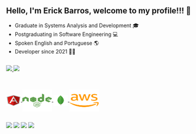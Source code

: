 ## Hello, I'm Erick Barros, welcome to my profile!!! 🤘

- Graduate in Systems Analysis and Development 🎓
- Postgraduating in Software Engineering 💻
- Spoken English and Portuguese 🌎
- Developer since 2021 🧑‍💻

##

<div>
  <a href="https://github.com/erickbarrosr"> 
  <img height="180em" src="https://github-readme-stats.vercel.app/api?username=erickbarrosr&show_icons=true&theme=slateorange"/>
  <img height="180em" src="https://github-readme-stats.vercel.app/api/top-langs/?username=erickbarrosr&layout=compact&langs_count=16&theme=slateorange"/>
</div>

##
  
<div style="display: space-between"><br>
  <img align="center" alt="Erick-Js" height="30" width="40" src="https://raw.githubusercontent.com/devicons/devicon/master/icons/angularjs/angularjs-original.svg">
  <img align="center" alt="Erick-React" height="60" width="80" src="https://raw.githubusercontent.com/devicons/devicon/master/icons/nodejs/nodejs-plain-wordmark.svg">
  <img align="center" alt="Erick-HTML" height="30" width="40" src="https://raw.githubusercontent.com/devicons/devicon/master/icons/mongodb/mongodb-original.svg">
  <img align="center" alt="Erick-HTML" height="60" width="80" src="https://raw.githubusercontent.com/devicons/devicon/master/icons/amazonwebservices/amazonwebservices-plain-wordmark.svg">
</svg>
</div>

##
  
<div>
  <a href="https://instagram.com/erickbarrosr" target="_blank"><img src="https://img.shields.io/badge/-Instagram-%23E4405F?style=for-the-badge&logo=instagram&logoColor=white" target="_blank"></a>
 <a href="https://discord.com/channels/@me" target="_blank"><img src="https://img.shields.io/badge/Discord-7289DA?style=for-the-badge&logo=discord&logoColor=white" target="_blank"></a> 
  <a href = "mailto:erickbarrosrezende@gmail.com"><img src="https://img.shields.io/badge/-Gmail-%23333?style=for-the-badge&logo=gmail&logoColor=white" target="_blank"></a>
  <a href="https://www.linkedin.com/in/erickbarrosr/" target="_blank"><img src="https://img.shields.io/badge/-LinkedIn-%230077B5?style=for-the-badge&logo=linkedin&logoColor=white" target="_blank"></a>
</div>
